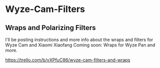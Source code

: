 # Wyze-Cam-Filters
## Wraps and Polarizing Filters

I'll be posting instructions and more info about the wraps and filters for Wyze Cam and Xiaomi Xiaofang
Coming soon: Wraps for Wyze Pan and more.

https://trello.com/b/vXPfuC86/wyze-cam-filters-and-wraps
